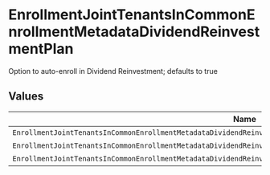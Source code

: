 # EnrollmentJointTenantsInCommonEnrollmentMetadataDividendReinvestmentPlan

Option to auto-enroll in Dividend Reinvestment; defaults to true


## Values

| Name                                                                                                                | Value                                                                                                               |
| ------------------------------------------------------------------------------------------------------------------- | ------------------------------------------------------------------------------------------------------------------- |
| `EnrollmentJointTenantsInCommonEnrollmentMetadataDividendReinvestmentPlanAutoEnrollDividendReinvestmentUnspecified` | AUTO_ENROLL_DIVIDEND_REINVESTMENT_UNSPECIFIED                                                                       |
| `EnrollmentJointTenantsInCommonEnrollmentMetadataDividendReinvestmentPlanDividendReinvestmentEnroll`                | DIVIDEND_REINVESTMENT_ENROLL                                                                                        |
| `EnrollmentJointTenantsInCommonEnrollmentMetadataDividendReinvestmentPlanDividendReinvestmentDecline`               | DIVIDEND_REINVESTMENT_DECLINE                                                                                       |